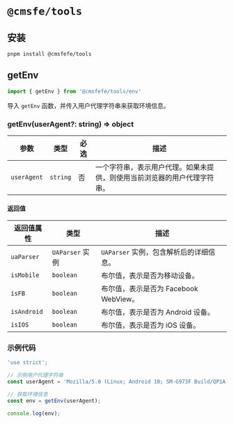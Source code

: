 # `@cmsfe/tools`

## 安装

```
pnpm install @cmsfefe/tools

```

## getEnv

``` js
import { getEnv } from '@cmsfefe/tools/env'
```

导入 `getEnv` 函数，并传入用户代理字符串来获取环境信息。

### getEnv(userAgent?: string) => object

| 参数          | 类型       | 必选 | 描述                                   |
|-------------|----------|----|--------------------------------------|
| `userAgent` | `string` | 否  | 一个字符串，表示用户代理。如果未提供，则使用当前浏览器的用户代理字符串。 |

#### 返回值

| 返回值属性       | 类型            | 描述                          |
|-------------|---------------|-----------------------------|
| `uaParser`  | `UAParser` 实例 | `UAParser` 实例，包含解析后的详细信息。   |
| `isMobile`  | `boolean`     | 布尔值，表示是否为移动设备。              |
| `isFB`      | `boolean`     | 布尔值，表示是否为 Facebook WebView。 |
| `isAndroid` | `boolean`     | 布尔值，表示是否为 Android 设备。       |
| `isIOS`     | `boolean`     | 布尔值，表示是否为 iOS 设备。           |

### 示例代码

```javascript
'use strict';

// 示例用户代理字符串
const userAgent = 'Mozilla/5.0 (Linux; Android 10; SM-G973F Build/QP1A.190711.020; wv) AppleWebKit/537.36 (KHTML, like Gecko) Version/4.0 Chrome/78.0.3904.96 Mobile Safari/537.36 [FB_IAB/FB4A;FBAV/246.0.0.49.121;]';

// 获取环境信息
const env = getEnv(userAgent);

console.log(env);
```
